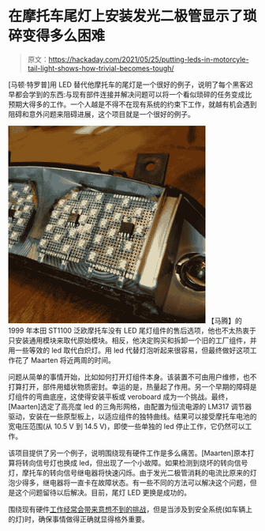 # 在摩托车尾灯上安装发光二极管显示了琐碎变得多么困难

> 原文：<https://hackaday.com/2021/05/25/putting-leds-in-motorcyle-tail-light-shows-how-trivial-becomes-tough/>

[马顿·特罗普]用 LED 替代他摩托车的尾灯是一个很好的例子，说明了每个黑客迟早都会学到的东西:与现有部件连接并解决问题可以将一个看似琐碎的任务变成比预期大得多的工作。一个人越是不得不在现有系统的约束下工作，就越有机会遇到阻碍和意外问题来阻碍进展，这个项目就是一个很好的例子。

[![](img/1f19d024ec5045aa756ace1c5d943a6f.png)](https://hackaday.com/wp-content/uploads/2021/05/led-boards-glued-to-base.jpg) 【马腾】的 1999 年本田 ST1100 泛欧摩托车没有 LED 尾灯组件的售后选项，他也不太热衷于只安装通用模块来取代原始模块。相反，他决定购买和拆卸一个旧的工厂组件，并用一些等效的 led 取代白炽灯。用 led 代替灯泡听起来很容易，但最终做好这项工作花了 Maarten 将近两周的时间。

问题从简单的事情开始，比如如何打开灯组件本身。该装置不可由用户维修，也不打算打开，部件用蜡状物质密封。幸运的是，热量起了作用。另一个早期的障碍是灯组件的弯曲底座，这使得安装平板或 veroboard 成为一个挑战。最终，[Maarten]选定了高亮度 led 的三角形网格，由配置为恒流电源的 LM317 调节器驱动，安装在一些原型板上，以适应组件的独特曲线。结果可以接受摩托车电池的宽电压范围(从 10.5 V 到 14.5 V)，即使一些单独的 led 停止工作，它仍然可以工作。

该项目提供了另一个例子，说明围绕现有硬件工作是多么痛苦。[Maarten]原本打算将转向信号灯也换成 led，但出现了一个小故障。如果检测到烧坏的转向信号灯，摩托车的转向信号继电器将快速闪烁。由于发光二极管消耗的电流比原来的灯泡少得多，继电器将一直卡在故障状态。有一些不同的方法可以解决这个问题，但是这个问题留待以后解决。目前，尾灯 LED 更换是成功的。

围绕现有硬件[工作经常会带来意想不到的挑战](https://hackaday.com/2018/01/14/not-so-simple-led-upgrade-for-microscope/)，但是当涉及到安全系统(如车辆上的灯)时，确保事情做得正确就显得格外重要。